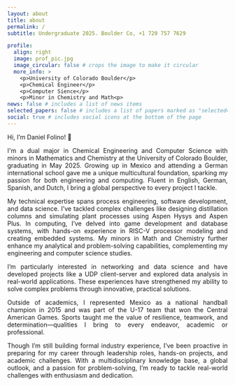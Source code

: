 ```yaml
---
layout: about
title: about
permalink: /
subtitle: Undergraduate 2025. Boulder Co, +1 720 757 7629

profile:
  align: right
  image: prof_pic.jpg
  image_circular: false # crops the image to make it circular
  more_info: >
    <p>University of Colorado Boulder</p>
    <p>Chemical Engineer</p>
    <p>Computer Sience</p>
    <p>Minor in Chemistry and Math<p>
news: false # includes a list of news items
selected_papers: false # includes a list of papers marked as "selected={true}"
social: true # includes social icons at the bottom of the page
---
```


<div style="text-align: justify;">
Hi, I’m Daniel Folino! 👋

I'm a dual major in Chemical Engineering and Computer Science with minors in Mathematics and Chemistry at the University of Colorado Boulder, graduating in May 2025. Growing up in Mexico and attending a German international school gave me a unique multicultural foundation, sparking my passion for both engineering and computing. Fluent in English, German, Spanish, and Dutch, I bring a global perspective to every project I tackle.

My technical expertise spans process engineering, software development, and data science. I’ve tackled complex challenges like designing distillation columns and simulating plant processes using Aspen Hysys and Aspen Plus. In computing, I’ve delved into game development and database systems, with hands-on experience in RISC-V processor modeling and creating embedded systems. My minors in Math and Chemistry further enhance my analytical and problem-solving capabilities, complementing my engineering and computer science studies.

I’m particularly interested in networking and data science and have developed projects like a UDP client-server and explored data analysis in real-world applications. These experiences have strengthened my ability to solve complex problems through innovative, practical solutions.

Outside of academics, I represented Mexico as a national handball champion in 2015 and was part of the U-17 team that won the Central American Games. Sports taught me the value of resilience, teamwork, and determination—qualities I bring to every endeavor, academic or professional.

Though I’m still building formal industry experience, I’ve been proactive in preparing for my career through leadership roles, hands-on projects, and academic challenges. With a multidisciplinary knowledge base, a global outlook, and a passion for problem-solving, I’m ready to tackle real-world challenges with enthusiasm and dedication.
</div>